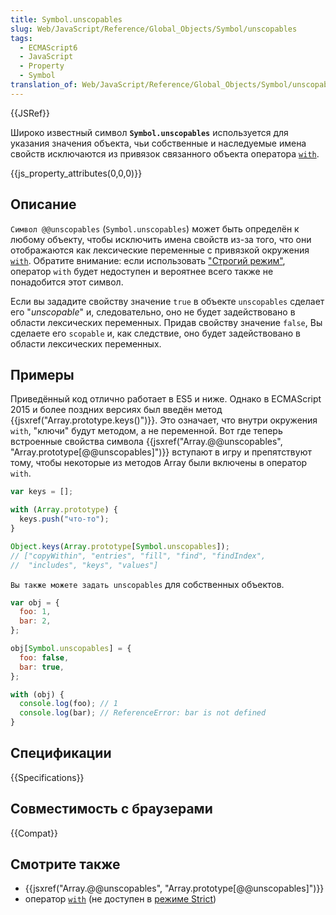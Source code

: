 ```yaml
---
title: Symbol.unscopables
slug: Web/JavaScript/Reference/Global_Objects/Symbol/unscopables
tags:
  - ECMAScript6
  - JavaScript
  - Property
  - Symbol
translation_of: Web/JavaScript/Reference/Global_Objects/Symbol/unscopables
---
```


{{JSRef}}

Широко известный символ **`Symbol.unscopables`** используется для указания значения объекта, чьи собственные и наследуемые имена свойств исключаются из привязок связанного объекта оператора [`with`](/ru/docs/Web/JavaScript/Reference/Statements/with).

{{js_property_attributes(0,0,0)}}

## Описание

`Символ @@unscopables` (`Symbol.unscopables`) может быть определён к любому объекту, чтобы исключить имена свойств из-за того, что они отображаются как лексические переменные с привязкой окружения [`with`](/ru/docs/Web/JavaScript/Reference/Statements/with). Обратите внимание: если использовать ["Строгий режим"](/ru/docs/Web/JavaScript/Reference/Strict_mode), оператор `with` будет недоступен и вероятнее всего также не понадобится этот символ.

Если вы зададите свойству значение `true` в объекте `unscopables` сделает его "_unscopable_" и, следовательно, оно не будет задействовано в области лексических переменных. Придав свойству значение `false`, Вы сделаете его `scopable` и, как следствие, оно будет задействовано в области лексических переменных.

## Примеры

Приведённый код отлично работает в ES5 и ниже. Однако в ECMAScript 2015 и более поздних версиях был введён метод {{jsxref("Array.prototype.keys()")}}. Это означает, что внутри окружения `with`, "ключи" будут методом, а не переменной. Вот где теперь встроенные свойства символа {{jsxref("Array.@@unscopables", "Array.prototype[@@unscopables]")}} вступают в игру и препятствуют тому, чтобы некоторые из методов Array были включены в оператор `with`.

```js
var keys = [];

with (Array.prototype) {
  keys.push("что-то");
}

Object.keys(Array.prototype[Symbol.unscopables]);
// ["copyWithin", "entries", "fill", "find", "findIndex",
//  "includes", "keys", "values"]
```

`Вы также можете задать unscopables` для собственных объектов.

```js
var obj = {
  foo: 1,
  bar: 2,
};

obj[Symbol.unscopables] = {
  foo: false,
  bar: true,
};

with (obj) {
  console.log(foo); // 1
  console.log(bar); // ReferenceError: bar is not defined
}
```

## Спецификации

{{Specifications}}

## Совместимость с браузерами

{{Compat}}

## Смотрите также

- {{jsxref("Array.@@unscopables", "Array.prototype[@@unscopables]")}}
- оператор [`with`](/ru/docs/Web/JavaScript/Reference/Statements/with) (не доступен в [режиме Strict](/ru/docs/Web/JavaScript/Reference/Strict_mode))
